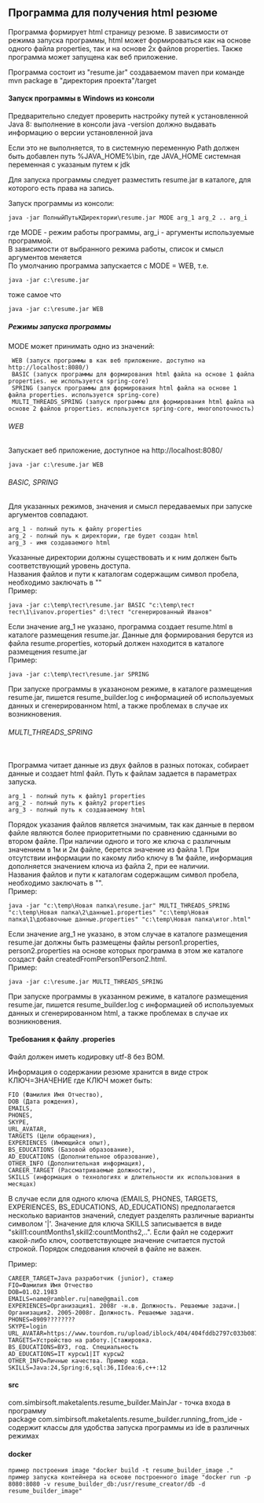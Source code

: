 ## Программа для получения html резюме
Программа формирует html страницу резюме.
В зависимости от режима запуска программы, html может формироваться как на основе одного файла properties,
так и на основе 2х файлов properties. Также программа может запущена как веб приложение.

Программа состоит из "resume.jar" создаваемом maven при команде
mvn package в "директория проекта"/target

#### Запуск программы в Windows из консоли
Предварительно следует проверить настройку путей к установленной Java 8:
выполнение в консоли
java -version
должно выдавать информацию о версии установленной java

Если это не выполняется, то в системную переменную Path должен быть добавлен путь %JAVA_HOME%\bin,
где JAVA_HOME системная переменная с указаным путем к jdk

Для запуска программы следует разместить resume.jar в каталоге, для которого есть права на запись.

Запуск программы из консоли:

    java -jar ПолныйПутьКДиректории\resume.jar MODE arg_1 arg_2 .. arg_i
    
где MODE - режим работы программы, arg_i - аргументы используемые программой. 
<br>
В зависимости от выбранного режима работы, список и смысл аргументов меняется
<br>
По умолчанию программа запускается с MODE = WEB, т.е.

    java -jar c:\resume.jar
    
тоже самое что

    java -jar c:\resume.jar WEB


##### Режимы запуска программы

MODE может принимать одно из значений:

     WEB (запуск программы в как веб приложение. доступно на http://localhost:8080/)
     BASIC (запуск программы для формирования html файла на основе 1 файла properties. не используется spring-core)
     SPRING (запуск программы для формирования html файла на основе 1 файла properties. используется spring-core)
     MULTI_THREADS_SPRING (запуск программы для формирования html файла на основе 2 файлов properties. используется spring-core, многопоточность)
     

###### WEB
Запускает веб приложение, доступное на http://localhost:8080/

    java -jar c:\resume.jar WEB


###### BASIC, SPRING
Для указанных режимов, значения и смысл передаваемых при запуске аргументов совпадают. 
</br>

    arg_1 - полный путь к файлу properties
    arg_2 - полный пуь к директории, где будет создан html
    arg_3 - имя создаваемого html

Указанные директории должны существовать и к ним должен быть соответствующий уровень доступа.
<br>
Названия файлов и пути к каталогам содержащим символ пробела, необходимо заключать в ""
<br>
Пример:

    java -jar c:\temp\тест\resume.jar BASIC "c:\temp\тест тест\1\ivanov.properties" d:\тест "сгенерированный Иванов"

Если значение arg_1 не указано, программа создает resume.html в каталоге размещения resume.jar. Данные для формирования берутся из файла resume.properties, который должен находится в каталоге размещения resume.jar 
<br>
Пример:

    java -jar c:\temp\тест\resume.jar SPRING

При запуске программы в указаноном режиме, в каталоге размещения resume.jar, пишется resume_builder.log
с информацией об используемых данных и сгенерированном html, а также проблемах в случае их возникновения.

###### MULTI_THREADS_SPRING
<br>
Программа читает данные из двух файлов в разных потоках, собирает данные и создает html файл. Путь к файлам задается в параметрах запуска.

    arg_1 - полный путь к файлу1 properties
    arg_2 - полный путь к файлу2 properties
    arg_3 - полный путь к создаваемому html
  
Порядок указания файлов является значимым, так как данные в первом файле являются более приоритетными по сравнению сданными во втором файле. При наличии одного и того же ключа с различным значением в 1м и 2м файле, берется значение из файла 1. При отсутствии информации по какому либо ключу в 1м файле, информация дополняется значением ключа из файла 2, при ее наличии.
<br>
Названия файлов и пути к каталогам содержащим символ пробела, необходимо заключать в "".
<br>
Пример:

    java -jar "c:\temp\Новая папка\resume.jar" MULTI_THREADS_SPRING "c:\temp\Новая папка\2\данные1.properties" "c:\temp\Новая папка\1\добавочные данные.properties" "c:\temp\Новая папка\итог.html"

Если значение arg_1 не указано, в этом случае в каталоге размещения resume.jar должны быть размещены файлы person1.properties, person2.properties на основе которых программа в этом же каталоге создаст файл createdFromPerson1Person2.html.
<br>
Пример:

    java -jar c:\resume.jar MULTI_THREADS_SPRING

При запуске программы в указанном режиме, в каталоге размещения resume.jar, пишется resume_builder.log
с информацией об используемых данных и сгенерированном html, а также проблемах в случае их возникновения.

#### Требования к файлу .properies
Файл должен иметь кодировку utf-8 без BOM.

Информация о содержании резюме хранится в виде строк КЛЮЧ=ЗНАЧЕНИЕ
где КЛЮЧ может быть:

    FIO (Фамилия Имя Отчество),
    DOB (Дата рождения),
    EMAILS,
    PHONES,
    SKYPE,
    URL_AVATAR,
    TARGETS (Цели обращения),
    EXPERIENCES (Имеющийся опыт),
    BS_EDUCATIONS (Базовой образование),
    AD_EDUCATIONS (Дополнительное образование),
    OTHER_INFO (Дополнительная информация),
    CAREER_TARGET (Рассматриваемые должности),
    SKILLS (информация о технологиях и длительности их использования в месяцах)

В случае если для одного ключа (EMAILS, PHONES, TARGETS, EXPERIENCES, BS_EDUCATIONS, AD_EDUCATIONS) предполагается несколько вариантов значений, следует разделять различные варианты символом '|'.
Значение для ключа SKILLS записывается в виде "skill1:countMonths1,skill2:countMonths2,..".
Если файл не содержит какой-либо ключ, соответствующее значение считается пустой строкой. Порядок следования ключей в файле не важен.

Пример:

    CAREER_TARGET=Java разработчик (junior), стажер
    FIO=Фамилия Имя Отчество
    DOB=01.02.1983
    EMAILS=name@rambler.ru|name@gmail.com
    EXPERIENCES=Организация1. 2008г -н.в. Должность. Решаемые задачи.|Организация2. 2005-2008г. Должность. Решаемые задачи.
    PHONES=8909????????
    SKYPE=login
    URL_AVATAR=https://www.tourdom.ru/upload/iblock/404/404fddb2797c033b087c4247630b2db7.jpg
    TARGETS=Устройство на работу.|Стажировка.
    BS_EDUCATIONS=ВУЗ, год. Специальность
    AD_EDUCATIONS=IT курсы1|IT курсы2
    OTHER_INFO=Личные качества. Пример кода.
    SKILLS=Java:24,Spring:6,sql:36,IIdea:6,c++:12

#### src
com.simbirsoft.maketalents.resume_builder.MainJar - точка входа в программу
<br>
package com.simbirsoft.maketalents.resume_builder.running_from_ide - содержит классы для удобства запуска программы из ide в различных режимах

#### docker

    пример построения image "docker build -t resume_builder_image ."
    пример запуска контейнера на основе построенного image "docker run -p 8080:8080 -v resume_builder_db:/usr/resume_creator/db -d resume_builder_image"